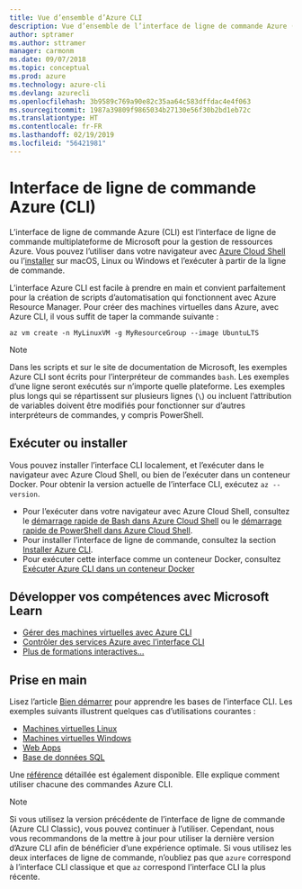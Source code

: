 ```yaml
---
title: Vue d’ensemble d’Azure CLI
description: Vue d’ensemble de l’interface de ligne de commande Azure (CLI).
author: sptramer
ms.author: sttramer
manager: carmonm
ms.date: 09/07/2018
ms.topic: conceptual
ms.prod: azure
ms.technology: azure-cli
ms.devlang: azurecli
ms.openlocfilehash: 3b9589c769a90e82c35aa64c583dffdac4e4f063
ms.sourcegitcommit: 1987a39809f9865034b27130e56f30b2bd1eb72c
ms.translationtype: HT
ms.contentlocale: fr-FR
ms.lasthandoff: 02/19/2019
ms.locfileid: "56421981"
---
```

# <a name="azure-command-line-interface-cli"></a>Interface de ligne de commande Azure (CLI)

L’interface de ligne de commande Azure (CLI) est l’interface de ligne de commande multiplateforme de Microsoft pour la gestion de ressources Azure.
Vous pouvez l’utiliser dans votre navigateur avec [Azure Cloud Shell](/azure/cloud-shell/overview) ou l’[installer](install-azure-cli.md) sur macOS, Linux ou Windows et l’exécuter à partir de la ligne de commande.

L’interface Azure CLI est facile à prendre en main et convient parfaitement pour la création de scripts d’automatisation qui fonctionnent avec Azure Resource Manager.
Pour créer des machines virtuelles dans Azure, avec Azure CLI, il vous suffit de taper la commande suivante :

```azurecli-interactive
az vm create -n MyLinuxVM -g MyResourceGroup --image UbuntuLTS
```

> [!NOTE]
>
> Dans les scripts et sur le site de documentation de Microsoft, les exemples Azure CLI sont écrits pour l’interpréteur de commandes `bash`. Les exemples d’une ligne seront exécutés sur n’importe quelle plateforme. Les exemples plus longs qui se répartissent sur plusieurs lignes (`\`) ou incluent l’attribution de variables doivent être modifiés pour fonctionner sur d’autres interpréteurs de commandes, y compris PowerShell.

## <a name="run-or-install"></a>Exécuter ou installer

Vous pouvez installer l’interface CLI localement, et l’exécuter dans le navigateur avec Azure Cloud Shell, ou bien de l’exécuter dans un conteneur Docker. Pour obtenir la version actuelle de l’interface CLI, exécutez `az --version`.

* Pour l’exécuter dans votre navigateur avec Azure Cloud Shell, consultez le [démarrage rapide de Bash dans Azure Cloud Shell](/azure/cloud-shell/quickstart) ou le [démarrage rapide de PowerShell dans Azure Cloud Shell](/azure/cloud-shell/quickstart-powershell).
* Pour installer l’interface de ligne de commande, consultez la section [Installer Azure CLI](install-azure-cli.md).
* Pour exécuter cette interface comme un conteneur Docker, consultez [Exécuter Azure CLI dans un conteneur Docker](run-azure-cli-docker.md)

## <a name="build-your-skills-with-microsoft-learn"></a>Développer vos compétences avec Microsoft Learn

- [Gérer des machines virtuelles avec Azure CLI](/learn/modules/manage-virtual-machines-with-azure-cli/)
- [Contrôler des services Azure avec l’interface CLI](/learn/modules/control-azure-services-with-cli/)
- [Plus de formations interactives...](/learn/browse/?products=azure-clis)

## <a name="get-started"></a>Prise en main

Lisez l’article [Bien démarrer](get-started-with-azure-cli.md) pour apprendre les bases de l’interface CLI. Les exemples suivants illustrent quelques cas d’utilisations courantes :

- [Machines virtuelles Linux](/azure/virtual-machines/virtual-machines-linux-cli-samples?toc=%2fcli%2fazure%2ftoc.json&bc=%2fcli%2fazure%2fbreadcrumb%2ftoc.json)
- [Machines virtuelles Windows](/azure/virtual-machines/virtual-machines-windows-cli-samples?toc=%2fcli%2fazure%2ftoc.json&bc=%2fcli%2fazure%2fbreadcrumb%2ftoc.json)
- [Web Apps](/azure/app-service-web/app-service-cli-samples?toc=%2fcli%2fazure%2ftoc.json&bc=%2fcli%2fazure%2fbreadcrumb%2ftoc.json)
- [Base de données SQL](/azure/sql-database/sql-database-cli-samples?toc=%2fcli%2fazure%2ftoc.json&bc=%2fcli%2fazure%2fbreadcrumb%2ftoc.json)

Une [référence](/cli/azure/reference-index) détaillée est également disponible. Elle explique comment utiliser chacune des commandes Azure CLI.

> [!NOTE]
> Si vous utilisez la version précédente de l’interface de ligne de commande (Azure CLI Classic), vous pouvez continuer à l’utiliser.
> Cependant, nous vous recommandons de la mettre à jour pour utiliser la dernière version d’Azure CLI afin de bénéficier d’une expérience optimale.
> Si vous utilisez les deux interfaces de ligne de commande, n’oubliez pas que `azure` correspond à l’interface CLI classique et que `az` correspond l’interface CLI la plus récente.

